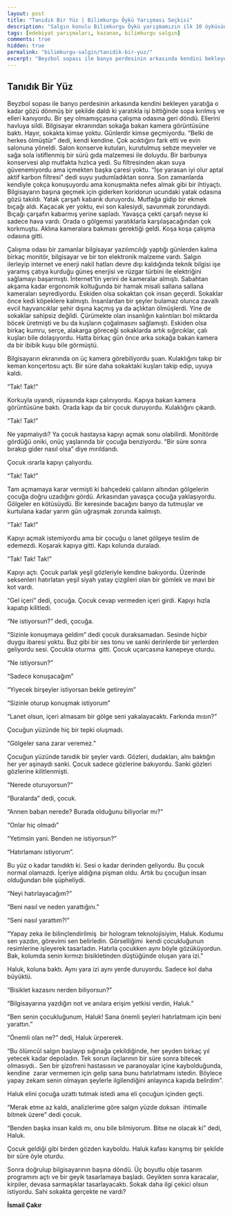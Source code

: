 ```yaml
---
layout: post
title: "Tanıdık Bir Yüz | Bilimkurgu Öykü Yarışması Seçkisi"
description: "Salgın konulu Bilimkurgu Öykü yarışmamızın ilk 10 öyküsünden biri İsmail Çakır'ın Tanıdık Bir Yüz öyküsü"
tags: [edebiyat yarışmaları, kazanan, bilimkurgu salgın]
comments: true
hidden: true
permalink: "bilimkurgu-salgin/tanidik-bir-yuz/"
excerpt: "Beyzbol sopası ile banyo perdesinin arkasında kendini bekleyen yaratığa o kadar gözü dönmüş bir şekilde daldı ki yaratıkla işi bittiğinde sopa kırılmış ve elleri kanıyordu. Bir şey olmamışçasına çalışma odasına geri döndü. Ellerini havluya sildi. Bilgisayar ekranından sokağa bakan kamera görüntüsüne baktı. Hayır, sokakta kimse yoktu. Günlerdir kimse geçmiyordu. “Belki de herkes ölmüştür” dedi, kendi kendine. Çok acıktığını fark etti ve evin salonuna yöneldi. Salon konserve kutuları, kurutulmuş sebze meyveler ve sağa sola istiflenmiş bir sürü gıda malzemesi ile doluydu. Bir barbunya konservesi alıp mutfakta hızlıca yedi. Su filtresinden akan suya güvenemiyordu ama içmekten başka çaresi yoktu. “İşe yarasan iyi olur aptal aktif karbon filtresi” dedi suyu yudumladıktan sonra. Son zamanlarda kendiyle çokça konuşuyordu ama konuşmakta nefes almak gibi bir ihtiyaçtı. Bilgisayarın başına geçmek için giderken koridorun ucundaki yatak odasına gözü takıldı. Yatak çarşafı kabarık duruyordu. Mutfağa gidip bir ekmek bıçağı aldı. Kaçacak yer yoktu, evi son kalesiydi, savunmak zorundaydı. Bıçağı çarşafın kabarmış yerine sapladı. Yavaşça çekti çarşafı neyse ki sadece hava vardı. Orada o gölgemsi yaratıklarla karşılaşacağından çok korkmuştu. Aklına kameralara bakması gerektiği geldi. Koşa koşa çalışma odasına gitti."
---
```


## Tanıdık Bir Yüz

Beyzbol sopası ile banyo perdesinin arkasında kendini bekleyen yaratığa o kadar gözü dönmüş bir şekilde daldı ki yaratıkla işi bittiğinde sopa kırılmış ve elleri kanıyordu. Bir şey olmamışçasına çalışma odasına geri döndü. Ellerini havluya sildi. Bilgisayar ekranından sokağa bakan kamera görüntüsüne baktı. Hayır, sokakta kimse yoktu. Günlerdir kimse geçmiyordu. “Belki de herkes ölmüştür” dedi, kendi kendine. Çok acıktığını fark etti ve evin salonuna yöneldi. Salon konserve kutuları, kurutulmuş sebze meyveler ve sağa sola istiflenmiş bir sürü gıda malzemesi ile doluydu. Bir barbunya konservesi alıp mutfakta hızlıca yedi. Su filtresinden akan suya güvenemiyordu ama içmekten başka çaresi yoktu. “İşe yarasan iyi olur aptal aktif karbon filtresi” dedi suyu yudumladıktan sonra. Son zamanlarda kendiyle çokça konuşuyordu ama konuşmakta nefes almak gibi bir ihtiyaçtı. Bilgisayarın başına geçmek için giderken koridorun ucundaki yatak odasına gözü takıldı. Yatak çarşafı kabarık duruyordu. Mutfağa gidip bir ekmek bıçağı aldı. Kaçacak yer yoktu, evi son kalesiydi, savunmak zorundaydı. Bıçağı çarşafın kabarmış yerine sapladı. Yavaşça çekti çarşafı neyse ki sadece hava vardı. Orada o gölgemsi yaratıklarla karşılaşacağından çok korkmuştu. Aklına kameralara bakması gerektiği geldi. Koşa koşa çalışma odasına gitti.  

Çalışma odası bir zamanlar bilgisayar yazılımcılığı yaptığı günlerden kalma birkaç monitör, bilgisayar ve bir ton elektronik malzeme vardı. Salgın ilerleyip internet ve enerji nakil hatları devre dışı kaldığında teknik bilgisi işe yaramış çatıya kurduğu güneş enerjisi ve rüzgar türbini ile elektriğini sağlamayı başarmıştı. İnternet'tin yerini de kameralar almıştı. Sabahtan akşama kadar ergonomik koltuğunda bir hamak misali sallana sallana kameraları seyrediyordu. Eskiden olsa sokaktan çok insan geçerdi. Sokaklar önce kedi köpeklere kalmıştı. İnsanlardan bir şeyler bulamaz olunca zavallı evcil hayvancıklar şehir dışına kaçmış ya da açlıktan ölmüşlerdi. Yine de sokaklar sahipsiz değildi. Çürümekte olan insanlığın kalıntıları bol miktarda böcek üretmişti ve bu da kuşların çoğalmasını sağlamıştı. Eskiden olsa birkaç kumru, serçe, alakarga göreceği sokaklarda artık sığırcıklar, çalı kuşları bile dolaşıyordu. Hatta birkaç gün önce arka sokağa bakan kamera da bir ibibik kuşu bile görmüştü.  

Bilgisayarın ekranında on üç kamera görebiliyordu şuan. Kulaklığını takıp bir keman konçertosu açtı. Bir süre daha sokaktaki kuşları takip edip, uyuya kaldı.  

“Tak! Tak!”  

Korkuyla uyandı, rüyasında kapı çalınıyordu. Kapıya bakan kamera görüntüsüne baktı. Orada kapı da bir çocuk duruyordu. Kulaklığını çıkardı.  

“Tak! Tak!”  

Ne yapmalıydı? Ya çocuk hastaysa kapıyı açmak sonu olabilirdi. Monitörde gördüğü oniki, onüç yaşlarında bir çocuğa benziyordu. “Bir süre sonra bırakıp gider nasıl olsa” diye mırıldandı.  

Çocuk ısrarla kapıyı çalıyordu.  

“Tak! Tak!”  

Tam açmamaya karar vermişti ki bahçedeki çalıların altından gölgelerin çocuğa doğru uzadığını gördü. Arkasından yavaşça çocuğa yaklaşıyordu. Gölgeler en kötüsüydü. Bir keresinde bacağını banyo da tutmuşlar ve kurtulana kadar yarım gün uğraşmak zorunda kalmıştı.  

“Tak! Tak!”  

Kapıyı açmak istemiyordu ama bir çocuğu o lanet gölgeye teslim de edemezdi. Koşarak kapıya gitti. Kapı kolunda duraladı.  

“Tak! Tak! Tak!”  

Kapıyı açtı. Çocuk parlak yeşil gözleriyle kendine bakıyordu. Üzerinde seksenleri hatırlatan yeşil siyah yatay çizgileri olan bir gömlek ve mavi bir kot vardı.  

“Gel içeri” dedi, çocuğa. Çocuk cevap vermeden içeri girdi. Kapıyı hızla kapatıp kilitledi.  

“Ne istiyorsun?” dedi, çocuğa.  

“Sizinle konuşmaya geldim” dedi çocuk duraksamadan. Sesinde hiçbir duygu ibaresi yoktu. Buz gibi bir ses tonu ve sanki derinlerde bir yerlerden geliyordu sesi. Çocukla oturma  gitti. Çocuk uçarcasına kanepeye oturdu.  

“Ne istiyorsun?”  

“Sadece konuşacağım”  

“Yiyecek birşeyler istiyorsan bekle getireyim”  

“Sizinle oturup konuşmak istiyorum”  

“Lanet olsun, içeri almasam bir gölge seni yakalayacaktı. Farkında mısın?”  

Çocuğun yüzünde hiç bir tepki oluşmadı.  

“Gölgeler sana zarar veremez.”  

Çocuğun yüzünde tanıdık bir şeyler vardı. Gözleri, dudakları, alnı baktığın her yer aşinaydı sanki. Çocuk sadece gözlerine bakıyordu. Sanki gözleri gözlerine kilitlenmişti.  

“Nerede oturuyorsun?”  

“Buralarda” dedi, çocuk.  

“Annen baban nerede? Burada olduğunu biliyorlar mı?”  

“Onlar hiç olmadı”  

“Yetimsin yani. Benden ne istiyorsun?”  

“Hatırlamanı istiyorum”.  

Bu yüz o kadar tanıdıktı ki. Sesi o kadar derinden geliyordu. Bu çocuk normal olamazdı. İçeriye aldığına pişman oldu. Artık bu çocuğun insan olduğundan bile şüpheliydi.  

“Neyi hatırlayacağım?”  

“Beni nasıl ve neden yarattığını.”  

“Seni nasıl yarattım?!”  

“Yapay zeka ile bilinçlendirilmiş  bir hologram teknolojisiyim, Haluk. Kodumu sen yazdın, görevimi sen belirledin. Görselliğimi  kendi çocukluğunun resimlerine işleyerek tasarladın. Hatırla çocukken aynı böyle gözüküyordun. Bak, kolumda senin kırmızı bisikletinden düştüğünde oluşan yara izi.”  

Haluk, koluna baktı. Aynı yara izi aynı yerde duruyordu. Sadece kol daha büyüktü.  

“Bisiklet kazasını nerden biliyorsun?”  

“Bilgisayarına yazdığın not ve anılara erişim yetkisi verdin, Haluk.”  

“Ben senin çocukluğunum, Haluk! Sana önemli şeyleri hatırlatmam için beni yarattın.”  

“Önemli olan ne?” dedi, Haluk ürpererek.  

“Bu ölümcül salgın başlayıp sığınağa çekildiğinde, her şeyden birkaç yıl yetecek kadar depoladın. Tek sorun ilaçlarının bir süre sonra bitecek olmasıydı.. Sen bir şizofreni hastasısın ve paranoyalar içine kaybolduğunda, kendine  zarar vermemen için gelip sana bunu hatırlatmamı istedin. Böylece yapay zekam senin olmayan şeylerle ilgilendiğini anlayınca kapıda belirdim”.  

Haluk elini çocuğa uzattı tutmak istedi ama eli çocuğun içinden geçti.  

“Merak etme az kaldı, analizlerime göre salgın yüzde doksan  ihtimalle bitmek üzere” dedi çocuk.  

“Benden başka insan kaldı mı, onu bile bilmiyorum. Bitse ne olacak ki” dedi, Haluk.  

Çocuk geldiği gibi birden gözden kayboldu. Haluk kafası karışmış bir şekilde bir süre öyle oturdu.  

Sonra doğrulup bilgisayarının başına döndü. Üç boyutlu obje tasarım programını açtı ve bir geyik tasarlamaya başladı. Geyikten sonra karacalar, kirpiler, devasa sarmaşıklar tasarlayacaktı. Sokak daha ilgi çekici olsun istiyordu. Sahi sokakta gerçekte ne vardı?  

**İsmail Çakır**
